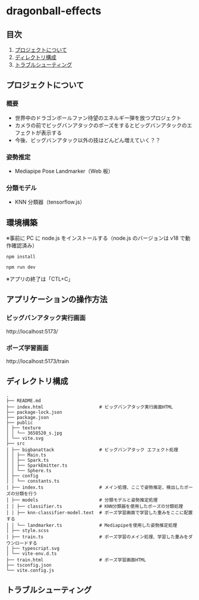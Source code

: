 # dragonball-effects

## 目次

1. [プロジェクトについて](#プロジェクトについて)
2. [ディレクトリ構成](#ディレクトリ構成)
3. [トラブルシューティング](#トラブルシューティング)

## プロジェクトについて

### 概要

- 世界中のドラゴンボールファン待望のエネルギー弾を放つプロジェクト
- カメラの前でビッグバンアタックのポーズをするとビッグバンアタックのエフェクトが表示する
- 今後、ビッグバンアタック以外の技はどんどん増えていく？？

### 姿勢推定

- Mediapipe Pose Landmarker（Web 板）

### 分類モデル

- KNN 分類器（tensorflow.js）

## 環境構築

※事前に PC に node.js をインストールする（node.js のバージョンは v18 で動作確認済み）

```
npm install

npm run dev
```

※アプリの終了は「CTL+C」

## アプリケーションの操作方法

### ビッグバンアタック実行画面

http://localhost:5173/

### ポーズ学習画面

http://localhost:5173/train

## ディレクトリ構成

```
.
├── README.md
├── index.html                     # ビッグバンアタック実行画面HTML
├── package-lock.json
├── package.json
├── public
│ ├── texture
│ │ └── 3658520_s.jpg
│ └── vite.svg
├── src
│ ├── bigbanattack                 # ビッグバンアタック エフェクト処理
│ │ ├── Main.ts
│ │ ├── Spark.ts
│ │ ├── SparkEmitter.ts
│ │ └── Sphere.ts
│ ├── config
│ │ └── constants.ts
│ ├── index.ts                     # メイン処理、ここで姿勢推定、検出したポーズの分類を行う
│ ├── models                       # 分類モデルと姿勢推定処理
│ │ ├── classifier.ts              # KNN分類器を使用したポーズの分類処理
│ │ ├── knn-classifier-model.text  # ポーズ学習画面で学習した重みをここに配置する
│ │ └── landmarker.ts              # Mediapipeを使用した姿勢推定処理
│ ├── style.scss
│ ├── train.ts                     # ポーズ学習のメイン処理、学習した重みをダウンロードする
│ ├── typescript.svg
│ └── vite-env.d.ts
├── train.html                     # ポーズ学習画面HTML
├── tsconfig.json
└── vite.config.js
```

## トラブルシューティング
